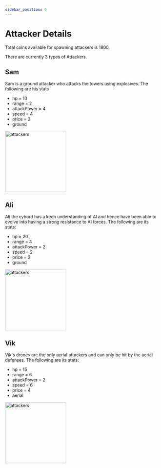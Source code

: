 ```yaml
---
sidebar_position: 6
---
```


# Attacker Details

Total coins available for spawning attackers is 1800.

There are currently 3 types of Attackers.

## Sam

Sam is a ground attacker who attacks the towers using explosives. The following are his stats

<div style={{ display: `flex` , justifyContent: `space-between`}}> 

- hp = 10
- range = 2
- attackPower = 4
- speed = 4
- price = 2
- ground

<img src="/img/Overview/GameRules/attacker1.png" alt="attackers" width='200' height='200'/>

</div>

## Ali
Ali the cybord has a keen understanding of AI and hence have been able to evolve into having a strong resistance to AI forces. The following are its stats:


<div style={{ display: `flex`, justifyContent: `space-between` }}> 

- hp = 20
- range = 4
- attackPower = 2
- speed = 2
- price = 2
- ground

<img src="/img/Overview/GameRules/attacker2.png" alt="attackers" width='200' height='200'/>

</div>

## Vik
Vik's drones are the only aerial attackers and can only be hit by the aerial defenses. The following are its stats:

<div style={{ display: `flex`, justifyContent: `space-between` }}> 

- hp = 15
- range = 6
- attackPower = 2
- speed = 6
- price = 4
- aerial

<img src="/img/Overview/GameRules/attacker3.png" alt="attackers" width='200' height='200'/>

</div>